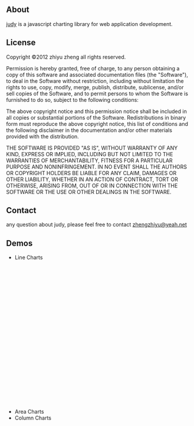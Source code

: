 <script src="./src/raphael-min.js" type="text/javascript" charset="utf-8"></script>
<script src="./src/judy.js" type="text/javascript" charset="utf-8"></script>
    
About
-------------------------
[judy](http://github.com/nodengine/judy) is a javascript charting library for web application development.

License
-------------------------
Copyright ©2012  zhiyu zheng    all rights reserved.

Permission is hereby granted, free of charge, to any person obtaining a copy of this software and associated documentation files (the "Software"), to deal in the Software without restriction, including without limitation the rights to use, copy, modify, merge, publish, distribute, sublicense, and/or sell copies of the Software, and to permit persons to whom the Software is furnished to do so, subject to the following conditions:

The above copyright notice and this permission notice shall be included in all copies or substantial portions of the Software. 
Redistributions in binary form must reproduce the above copyright notice, this list of conditions and the following disclaimer in the documentation and/or other materials provided with the distribution.

THE SOFTWARE IS PROVIDED "AS IS", WITHOUT WARRANTY OF ANY KIND, EXPRESS OR IMPLIED, INCLUDING BUT NOT LIMITED TO THE WARRANTIES OF MERCHANTABILITY, FITNESS FOR A PARTICULAR PURPOSE AND NONINFRINGEMENT. IN NO EVENT SHALL THE AUTHORS OR COPYRIGHT HOLDERS BE LIABLE FOR ANY CLAIM, DAMAGES OR OTHER LIABILITY, WHETHER IN AN ACTION OF CONTRACT, TORT OR OTHERWISE, ARISING FROM, OUT OF OR IN CONNECTION WITH THE SOFTWARE OR THE USE OR OTHER DEALINGS IN THE SOFTWARE.

Contact
-------------------------
any question about judy, please feel free to contact zhengzhiyu@yeah.net

Demos
-------------------------

* Line Charts
  <div id='chart' style="height:400px;" /></div>
* Area Charts
* Column Charts






<script type="text/javascript">
    var chart = new Chart(document.getElementById("chart"),"Line",{series:[
                   [{x:3,y:3},{x:7.3,y:10}, {x:9.8,y:12}, {x:1,y:6},{x:3.5,y:10},{x:3,y:3},{x:7.3,y:10}, {x:9.8,y:12}, {x:1,y:6},{x:3.5,y:10},{x:3,y:3},{x:7.3,y:10}],
                   [{x:3,y:4},{x:7.3,y:9}, {x:9.8,y:15}, {x:1,y:5},{x:3.5,y:19},{x:3,y:4},{x:7.3,y:9}, {x:9.8,y:15}, {x:9.8,y:15}, {x:1,y:5},{x:3.5,y:19},{x:3,y:4}],
                   [{x:3,y:7},{x:7.3,y:1}, {x:9.8,y:5}, {x:1,y:10},{x:3.5,y:6},{x:3,y:9},{x:7.3,y:20}, {x:9.8,y:10}, {x:9.8,y:5}, {x:1,y:10},{x:3.5,y:6},{x:3,y:9}]
                  ],categories:["Jan","Feb","Mar","Apr","May","Jun","Jul","Aug","Sep","Oct","Nov","Dec"],legends:["test1","test2"]},
      {
        getMin:function(){
          return 0;
        }
      } 
    );
    chart.draw();

    var chart1 = new Chart(document.getElementById("chart1"),"Area",{series:[
                   [{x:3,y:3},{x:7.3,y:10}, {x:9.8,y:12}, {x:1,y:6},{x:3.5,y:10},{x:3,y:3},{x:7.3,y:10}, {x:9.8,y:12}, {x:1,y:6},{x:3.5,y:10},{x:3,y:3},{x:7.3,y:10}],
                   [{x:3,y:4},{x:7.3,y:9}, {x:9.8,y:15}, {x:1,y:5},{x:3.5,y:19},{x:3,y:4},{x:7.3,y:9}, {x:9.8,y:15}, {x:9.8,y:15}, {x:1,y:5},{x:3.5,y:19},{x:3,y:4}],
                   [{x:3,y:7},{x:7.3,y:1}, {x:9.8,y:5}, {x:1,y:10},{x:3.5,y:6},{x:3,y:9},{x:7.3,y:20}, {x:9.8,y:10}, {x:9.8,y:5}, {x:1,y:10},{x:3.5,y:6},{x:3,y:9}]
                  ],categories:["Jan","Feb","Mar","Apr","May","Jun","Jul","Aug","Sep","Oct","Nov","Dec"],legends:["test1","test2"]},
      {
        getMin:function(){
          return 0;
        }
      } 
    );
    chart1.draw();

    var chart2 = new Chart(document.getElementById("chart2"),"Column",{series:[
                   [{x:3,y:3},{x:7.3,y:10}, {x:9.8,y:12}, {x:1,y:6},{x:3.5,y:10},{x:3,y:3},{x:7.3,y:10}],
                   [{x:3,y:4},{x:7.3,y:9}, {x:9.8,y:15}, {x:1,y:5},{x:3.5,y:19},{x:3,y:4},{x:7.3,y:9}],
                   [{x:3,y:7},{x:7.3,y:1}, {x:9.8,y:5}, {x:1,y:10},{x:3.5,y:6},{x:3,y:9},{x:7.3,y:20}]
                  ],categories:["Jan","Feb","Mar","Apr","May","Jun","Jul"],legends:["test1","test2"]},
      {
        getMin:function(){
          return 0;
        },
        animationType:"bounce",
        lineAttr:{
          "stroke-width":1,
          "opacity":0.9       
        }
      }
    );
    chart2.draw();

    var chart201 = new Chart(document.getElementById("chart201"),"Column",{series:[
                   [{x:3,y:3},{x:7.3,y:10}, {x:9.8,y:12}, {x:1,y:6},{x:3.5,y:10},{x:3,y:3},{x:7.3,y:10}],
                   [{x:3,y:4},{x:7.3,y:9}, {x:9.8,y:15}, {x:1,y:5},{x:3.5,y:19},{x:3,y:4},{x:7.3,y:9}],
                   [{x:3,y:7},{x:7.3,y:1}, {x:9.8,y:5}, {x:1,y:10},{x:3.5,y:6},{x:3,y:9},{x:7.3,y:20}]
                  ],categories:["Jan","Feb","Mar","Apr","May","Jun","Jul"],legends:["test1","test2"]},
      {
        getMin:function(){
          return 0;
        },
        animationType:"bounce",
        threshold:10,
        lineAttr:{
          "stroke-width":1,
          "opacity":0.9       
        }
      }
    );
    chart201.draw();

    var chart202 = new Chart(document.getElementById("chart202"),"Column",{series:[
                   [{x:3,y:3},{x:7.3,y:10}, {x:9.8,y:12}, {x:1,y:6},{x:3.5,y:10},{x:3,y:3},{x:7.3,y:10}],
                   [{x:3,y:4},{x:7.3,y:9}, {x:9.8,y:15}, {x:1,y:5},{x:3.5,y:19},{x:3,y:4},{x:7.3,y:9}],
                   [{x:3,y:7},{x:7.3,y:1}, {x:9.8,y:5}, {x:1,y:10},{x:3.5,y:6},{x:3,y:9},{x:7.3,y:20}]
                  ],categories:["Jan","Feb","Mar","Apr","May","Jun","Jul"],legends:["test1","test2"]},
      {
        getMin:function(){
          return 0;
        },
        stacked:true,
        animationType:"bounce",
        lineAttr:{
          "stroke-width":1,
          "opacity":0.9       
        }
      }
    );
    chart202.draw();
</script>
